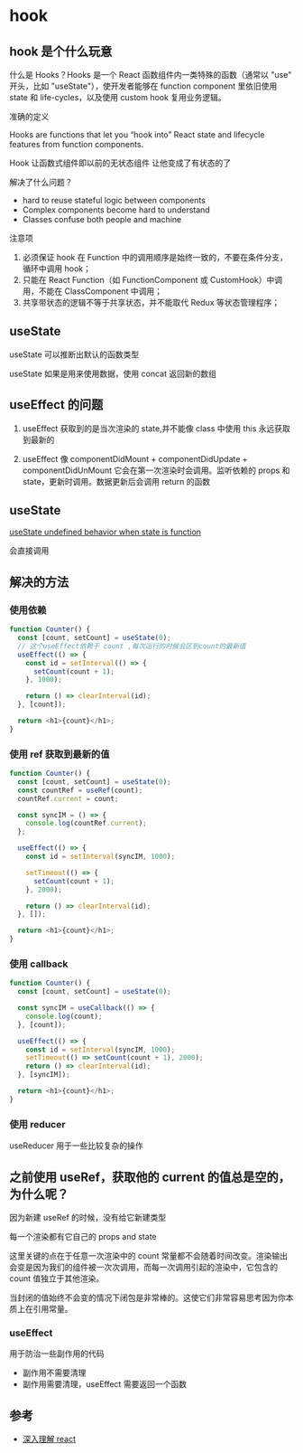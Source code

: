 # hook

## hook 是个什么玩意

什么是 Hooks？Hooks 是一个 React 函数组件内一类特殊的函数（通常以 "use" 开头，比如 "useState"），使开发者能够在 function component 里依旧使用 state 和 life-cycles，以及使用 custom hook 复用业务逻辑。

准确的定义

Hooks are functions that let you “hook into” React state and lifecycle features from function components.

Hook 让函数式组件即以前的无状态组件 让他变成了有状态的了

解决了什么问题？

- hard to reuse stateful logic between components
- Complex components become hard to understand
- Classes confuse both people and machine

注意项

1. 必须保证 hook 在 Function 中的调用顺序是始终一致的，不要在条件分支，循环中调用 hook；
2. 只能在 React Function（如 FunctionComponent 或 CustomHook）中调用，不能在 ClassComponent 中调用；
3. 共享带状态的逻辑不等于共享状态，并不能取代 Redux 等状态管理程序；

## useState

useState 可以推断出默认的函数类型

useState 如果是用来使用数据，使用 concat 返回新的数组

## useEffect 的问题

1. useEffect 获取到的是当次渲染的 state,并不能像 class 中使用 this 永远获取到最新的

2. useEffect 像 componentDidMount + componentDidUpdate + componentDidUnMount 它会在第一次渲染时会调用。监听依赖的 props 和 state，更新时调用。数据更新后会调用 return 的函数

## useState

[useState undefined behavior when state is function](https://github.com/facebook/react/issues/15279)

会直接调用

## 解决的方法

### 使用依赖

```js
function Counter() {
  const [count, setCount] = useState(0);
  // 这个useEffect依赖于 count ,每次运行的时候会区到count的最新值
  useEffect(() => {
    const id = setInterval(() => {
      setCount(count + 1);
    }, 1000);

    return () => clearInterval(id);
  }, [count]);

  return <h1>{count}</h1>;
}
```

### 使用 ref 获取到最新的值

```js
function Counter() {
  const [count, setCount] = useState(0);
  const countRef = useRef(count);
  countRef.current = count;

  const syncIM = () => {
    console.log(countRef.current);
  };

  useEffect(() => {
    const id = setInterval(syncIM, 1000);

    setTimeout(() => {
      setCount(count + 1);
    }, 2000);

    return () => clearInterval(id);
  }, []);

  return <h1>{count}</h1>;
}
```

### 使用 callback

```js
function Counter() {
  const [count, setCount] = useState(0);

  const syncIM = useCallback(() => {
    console.log(count);
  }, [count]);

  useEffect(() => {
    const id = setInterval(syncIM, 1000);
    setTimeout(() => setCount(count + 1), 2000);
    return () => clearInterval(id);
  }, [syncIM]);

  return <h1>{count}</h1>;
}
```

### 使用 reducer

useReducer 用于一些比较复杂的操作

## 之前使用 useRef，获取他的 current 的值总是空的，为什么呢？

因为新建 useRef 的时候，没有给它新建类型

每一个渲染都有它自己的 props and state

这里关键的点在于任意一次渲染中的 count 常量都不会随着时间改变。渲染输出会变是因为我们的组件被一次次调用，而每一次调用引起的渲染中，它包含的 count 值独立于其他渲染。

当封闭的值始终不会变的情况下闭包是非常棒的。这使它们非常容易思考因为你本质上在引用常量。

### useEffect

用于防治一些副作用的代码

- 副作用不需要清理
- 副作用需要清理，useEffect 需要返回一个函数

## 参考

- [深入理解 react](https://overreacted.io/zh-hans/a-complete-guide-to-useeffect/)
